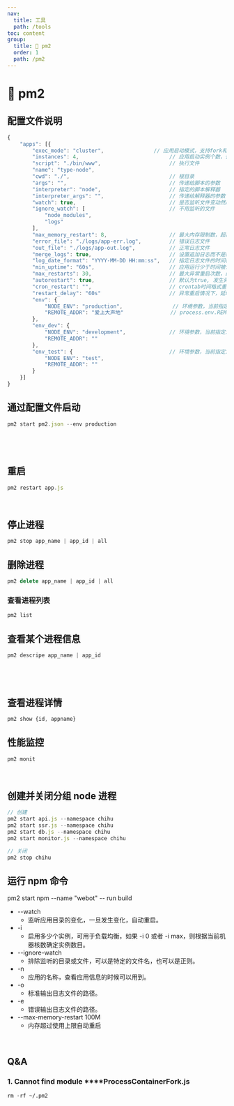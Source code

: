 ```yaml
---
nav:
  title: 工具
  path: /tools
toc: content
group:
  title: 💊 pm2
  order: 1
  path: /pm2
---
```


# 💊 pm2

## 配置文件说明

```javascript
{
    "apps": [{
        "exec_mode": "cluster",                // 应用启动模式，支持fork和cluster模式
        "instances": 4,                             // 应用启动实例个数，仅在cluster模式有效 默认为fork；或者 max
        "script": "./bin/www",                      // 执行文件
        "name": "type-node",
        "cwd": "./",                                // 根目录
        "args": "",                                 // 传递给脚本的参数
        "interpreter": "node",                      // 指定的脚本解释器
        "interpreter_args": "",                     // 传递给解释器的参数
        "watch": true,                              // 是否监听文件变动然后重启
        "ignore_watch": [                           // 不用监听的文件
            "node_modules",
            "logs"
        ],
        "max_memory_restart": 8,                    // 最大内存限制数，超出自动重启
        "error_file": "./logs/app-err.log",         // 错误日志文件
        "out_file": "./logs/app-out.log",           // 正常日志文件
        "merge_logs": true,                         // 设置追加日志而不是新建日志
        "log_date_format": "YYYY-MM-DD HH:mm:ss",   // 指定日志文件的时间格式
        "min_uptime": "60s",                        // 应用运行少于时间被认为是异常启动
        "max_restarts": 30,                         // 最大异常重启次数，即小于min_uptime运行时间重启次数；
        "autorestart": true,                        // 默认为true, 发生异常的情况下自动重启
        "cron_restart": "",                         // crontab时间格式重启应用，目前只支持cluster模式;
        "restart_delay": "60s"                      // 异常重启情况下，延时重启时间
        "env": {
            "NODE_ENV": "production",                // 环境参数，当前指定为生产环境 process.env.NODE_ENV
            "REMOTE_ADDR": "爱上大声地"               // process.env.REMOTE_ADDR
        },
        "env_dev": {
            "NODE_ENV": "development",              // 环境参数，当前指定为开发环境 pm2 start app.js --env_dev
            "REMOTE_ADDR": ""
        },
        "env_test": {                               // 环境参数，当前指定为测试环境 pm2 start app.js --env_test
            "NODE_ENV": "test",
            "REMOTE_ADDR": ""
        }
    }]
}
```

## 通过配置文件启动

```javascript
pm2 start pm2.json --env production
```

## ​

## 重启

```javascript
pm2 restart app.js
```

​

## 停止进程

```javascript
pm2 stop app_name | app_id | all
```

## 删除进程

```javascript
pm2 delete app_name | app_id | all
```

###

### 查看进程列表

```javascript
pm2 list
```

## 查看某个进程信息

```javascript
pm2 descripe app_name | app_id
```

## ​

## 查看进程详情

```javascript
pm2 show {id, appname}
```

## 性能监控

```javascript
pm2 monit
```

​

## 创建并关闭分组 node 进程

```javascript
// 创建
pm2 start api.js --namespace chihu
pm2 start ssr.js --namespace chihu
pm2 start db.js --namespace chihu
pm2 start monitor.js --namespace chihu

// 关闭
pm2 stop chihu
```

## 运行 npm 命令

pm2 start npm --name "webot" -- run build

- --watch
  - 监听应用目录的变化，一旦发生变化，自动重启。
- -i
  - 启用多少个实例，可用于负载均衡，如果 -i 0 或者 -i max，则根据当前机器核数确定实例数目。
- --ignore-watch
  - 排除监听的目录或文件，可以是特定的文件名，也可以是正则。
- -n
  - 应用的名称，查看应用信息的时候可以用到。
- -o
  - 标准输出日志文件的路径。
- -e
  - 错误输出日志文件的路径。
- --max-memory-restart 100M
  - 内存超过使用上限自动重启

​

## Q&A

### 1. Cannot find module \*\*\*\*ProcessContainerFork.js

```
rm -rf ~/.pm2
```
